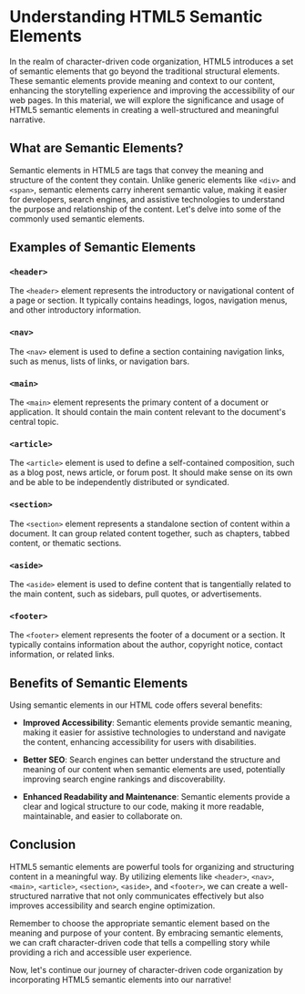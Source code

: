 # Understanding HTML5 Semantic Elements

In the realm of character-driven code organization, HTML5 introduces a set of semantic elements that go beyond the traditional structural elements. These semantic elements provide meaning and context to our content, enhancing the storytelling experience and improving the accessibility of our web pages. In this material, we will explore the significance and usage of HTML5 semantic elements in creating a well-structured and meaningful narrative.

## What are Semantic Elements?

Semantic elements in HTML5 are tags that convey the meaning and structure of the content they contain. Unlike generic elements like `<div>` and `<span>`, semantic elements carry inherent semantic value, making it easier for developers, search engines, and assistive technologies to understand the purpose and relationship of the content. Let's delve into some of the commonly used semantic elements.

## Examples of Semantic Elements

### `<header>`

The `<header>` element represents the introductory or navigational content of a page or section. It typically contains headings, logos, navigation menus, and other introductory information.

### `<nav>`

The `<nav>` element is used to define a section containing navigation links, such as menus, lists of links, or navigation bars.

### `<main>`

The `<main>` element represents the primary content of a document or application. It should contain the main content relevant to the document's central topic.

### `<article>`

The `<article>` element is used to define a self-contained composition, such as a blog post, news article, or forum post. It should make sense on its own and be able to be independently distributed or syndicated.

### `<section>`

The `<section>` element represents a standalone section of content within a document. It can group related content together, such as chapters, tabbed content, or thematic sections.

### `<aside>`

The `<aside>` element is used to define content that is tangentially related to the main content, such as sidebars, pull quotes, or advertisements.

### `<footer>`

The `<footer>` element represents the footer of a document or a section. It typically contains information about the author, copyright notice, contact information, or related links.

## Benefits of Semantic Elements

Using semantic elements in our HTML code offers several benefits:

- **Improved Accessibility**: Semantic elements provide semantic meaning, making it easier for assistive technologies to understand and navigate the content, enhancing accessibility for users with disabilities.

- **Better SEO**: Search engines can better understand the structure and meaning of our content when semantic elements are used, potentially improving search engine rankings and discoverability.

- **Enhanced Readability and Maintenance**: Semantic elements provide a clear and logical structure to our code, making it more readable, maintainable, and easier to collaborate on.

## Conclusion

HTML5 semantic elements are powerful tools for organizing and structuring content in a meaningful way. By utilizing elements like `<header>`, `<nav>`, `<main>`, `<article>`, `<section>`, `<aside>`, and `<footer>`, we can create a well-structured narrative that not only communicates effectively but also improves accessibility and search engine optimization.

Remember to choose the appropriate semantic element based on the meaning and purpose of your content. By embracing semantic elements, we can craft character-driven code that tells a compelling story while providing a rich and accessible user experience.

Now, let's continue our journey of character-driven code organization by incorporating HTML5 semantic elements into our narrative!
